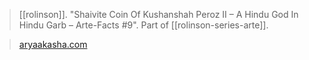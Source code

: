 > [[rolinson]]. "Shaivite Coin Of Kushanshah Peroz II – A Hindu God In Hindu Garb – Arte-Facts #9". Part of [[rolinson-series-arte]].

> [aryaakasha.com](https://aryaakasha.com/2020/10/24/shaivite-coin-of-kushanshah-peroz-ii-a-hindu-god-in-hindu-garb-arte-facts-9/)